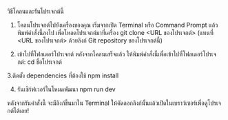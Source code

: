 วิธีโคลนและรันโปรเจกต์นี้
1. โคลนโปรเจกต์ไปยังเครื่องของคุณ
เริ่มจากเปิด Terminal หรือ Command Prompt แล้วพิมพ์คำสั่งนี้ลงไป เพื่อโหลดโปรเจกต์มาที่เครื่อง
git clone <URL ของโปรเจกต์>
(แทนที่ <URL ของโปรเจกต์> ด้วยลิงก์ Git repository ของโปรเจกต์นี้)

2. เข้าไปที่โฟลเดอร์โปรเจกต์
หลังจากโคลนเสร็จแล้ว ให้พิมพ์คำสั่งนี้เพื่อเข้าไปที่โฟลเดอร์โปรเจกต์:
cd ชื่อโปรเจกต์

3.ติดตั้ง dependencies ที่ต้องใช้
npm install

4. รันเซิร์ฟเวอร์ในโหมดพัฒนา
npm run dev

หลังจากรันคำสั่งนี้ จะมีลิงก์ขึ้นมาใน Terminal ให้คัดลอกลิงก์นั้นแล้วเปิดในเบราว์เซอร์เพื่อดูโปรเจกต์ได้เลย!

